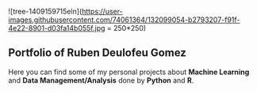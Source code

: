 ![tree-1409159715eln](https://user-images.githubusercontent.com/74061364/132099054-b2793207-f91f-4e22-8901-d03fa14b055f.jpg = 250*250)
## Portfolio of Ruben Deulofeu Gomez 

Here you can find some of my personal projects about **Machine Learning** and **Data Management/Analysis** done by **Python** and **R**.
